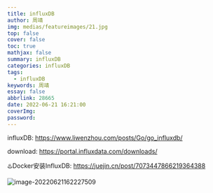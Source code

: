 ```yaml
---
title: influxDB
author: 周靖
img: medias/featureimages/21.jpg
top: false
cover: false
toc: true
mathjax: false
summary: influxDB
categories: influxDB
tags:
  - influxDB
keywords: 周靖
essay: false
abbrlink: 28665
date: 2022-06-21 16:21:00
coverImg:
password:
---
```


influxDB: https://www.liwenzhou.com/posts/Go/go_influxdb/

download: https://portal.influxdata.com/downloads/

♨️Docker安装InfluxDB: https://juejin.cn/post/7073447866219364388

![image-20220621162227509](https://qiniuyun.code520.com.cn/images/image-20220621162227509.png)
